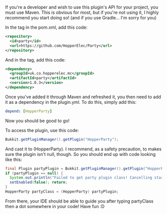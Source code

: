 If you're a developer and wish to use this plugin's API for your project, you must use Maven. This is obvious for most, but if you're not using it, I highly recommend you start doing so! (and if you use Gradle... I'm sorry for you)

In the <repositories> tag in the pom.xml, add this code:
```xml
<repository>
  <id>party</id>
  <url>https://github.com/HopperElec/Party</url>
</repository>
  ```

And in the <dependencies> tag, add this code:
```xml
<dependency>
  <groupId>uk.co.hopperelec.mc</groupId>
  <artifactId>party</artifactId>
  <version>1.0.3</version>
</dependency>
  ```

Once you've added it through Maven and refreshed it, you then need to add it as a dependency in the plugin.yml. To do this, simply add this:
```yaml
depend: [HopperParty]
```

Now you should be good to go!

To access the plugin, use this code:
```java
Bukkit.getPluginManager().getPlugin("HopperParty");
```

And cast it to (HopperParty). I recommend, as a safety precaution, to makes sure the plugin isn't null, though. So you should end up with code looking like this:
```java
final Plugin partyPlugin = Bukkit.getPluginManager().getPlugin("HopperParty");
if (partyPlugin == null) {
  System.out.println("Failed to get party plugin class! Cancelling start-up of the plugin!");
  setEnabled(false); return;
}
HopperParty partyClass = (HopperParty) partyPlugin;
```

From there, your IDE should be able to guide you after typing partyClass then a dot somewhere in your code! Have fun :D
